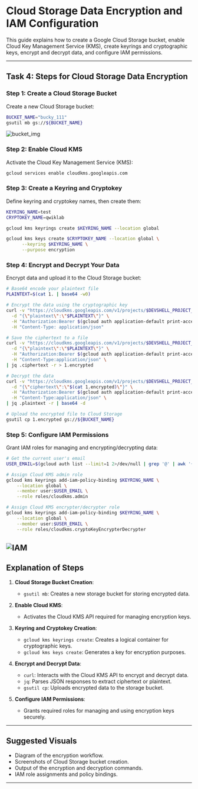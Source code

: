 # Cloud Storage Data Encryption and IAM Configuration

This guide explains how to create a Google Cloud Storage bucket, enable Cloud Key Management Service (KMS), create keyrings and cryptographic keys, encrypt and decrypt data, and configure IAM permissions.

---

## Task 4: Steps for Cloud Storage Data Encryption

### Step 1: Create a Cloud Storage Bucket

Create a new Cloud Storage bucket:
```bash
BUCKET_NAME="bucky_111"
gsutil mb gs://${BUCKET_NAME}
```
![bucket_img](.PNG)

### Step 2: Enable Cloud KMS

Activate the Cloud Key Management Service (KMS):
```bash
gcloud services enable cloudkms.googleapis.com
```

### Step 3: Create a Keyring and Cryptokey

Define keyring and cryptokey names, then create them:
```bash
KEYRING_NAME=test
CRYPTOKEY_NAME=qwiklab

gcloud kms keyrings create $KEYRING_NAME --location global

gcloud kms keys create $CRYPTOKEY_NAME --location global \
      --keyring $KEYRING_NAME \
      --purpose encryption
```

### Step 4: Encrypt and Decrypt Your Data

Encrypt data and upload it to the Cloud Storage bucket:
```bash
# Base64 encode your plaintext file
PLAINTEXT=$(cat 1. | base64 -w0)

# Encrypt the data using the cryptographic key
curl -v "https://cloudkms.googleapis.com/v1/projects/$DEVSHELL_PROJECT_ID/locations/global/keyRings/$KEYRING_NAME/cryptoKeys/$CRYPTOKEY_NAME:encrypt" \
  -d "{\"plaintext\":\"$PLAINTEXT\"}" \
  -H "Authorization:Bearer $(gcloud auth application-default print-access-token)" \
  -H "Content-Type: application/json"

# Save the ciphertext to a file
curl -v "https://cloudkms.googleapis.com/v1/projects/$DEVSHELL_PROJECT_ID/locations/global/keyRings/$KEYRING_NAME/cryptoKeys/$CRYPTOKEY_NAME:encrypt" \
  -d "{\"plaintext\":\"$PLAINTEXT\"}" \
  -H "Authorization:Bearer $(gcloud auth application-default print-access-token)" \
  -H "Content-Type:application/json" \
| jq .ciphertext -r > 1.encrypted

# Decrypt the data
curl -v "https://cloudkms.googleapis.com/v1/projects/$DEVSHELL_PROJECT_ID/locations/global/keyRings/$KEYRING_NAME/cryptoKeys/$CRYPTOKEY_NAME:decrypt" \
  -d "{\"ciphertext\":\"$(cat 1.encrypted)\"}" \
  -H "Authorization:Bearer $(gcloud auth application-default print-access-token)" \
  -H "Content-Type:application/json" \
| jq .plaintext -r | base64 -d

# Upload the encrypted file to Cloud Storage
gsutil cp 1.encrypted gs://${BUCKET_NAME}
```

### Step 5: Configure IAM Permissions

Grant IAM roles for managing and encrypting/decrypting data:
```bash
# Get the current user's email
USER_EMAIL=$(gcloud auth list --limit=1 2>/dev/null | grep '@' | awk '{print $2}')

# Assign Cloud KMS admin role
gcloud kms keyrings add-iam-policy-binding $KEYRING_NAME \
    --location global \
    --member user:$USER_EMAIL \
    --role roles/cloudkms.admin

# Assign Cloud KMS encrypter/decrypter role
gcloud kms keyrings add-iam-policy-binding $KEYRING_NAME \
    --location global \
    --member user:$USER_EMAIL \
    --role roles/cloudkms.cryptoKeyEncrypterDecrypter
```

![IAM](.PNG)
---

## Explanation of Steps

1. **Cloud Storage Bucket Creation**:
   - `gsutil mb`: Creates a new storage bucket for storing encrypted data.

2. **Enable Cloud KMS**:
   - Activates the Cloud KMS API required for managing encryption keys.

3. **Keyring and Cryptokey Creation**:
   - `gcloud kms keyrings create`: Creates a logical container for cryptographic keys.
   - `gcloud kms keys create`: Generates a key for encryption purposes.

4. **Encrypt and Decrypt Data**:
   - `curl`: Interacts with the Cloud KMS API to encrypt and decrypt data.
   - `jq`: Parses JSON responses to extract ciphertext or plaintext.
   - `gsutil cp`: Uploads encrypted data to the storage bucket.

5. **Configure IAM Permissions**:
   - Grants required roles for managing and using encryption keys securely.

---

## Suggested Visuals

- Diagram of the encryption workflow.
- Screenshots of Cloud Storage bucket creation.
- Output of the encryption and decryption commands.
- IAM role assignments and policy bindings.

---
